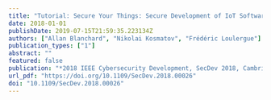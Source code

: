 ```yaml
---
title: "Tutorial: Secure Your Things: Secure Development of IoT Software with Frama-C"
date: 2018-01-01
publishDate: 2019-07-15T21:59:35.223134Z
authors: ["Allan Blanchard", "Nikolai Kosmatov", "Frédéric Loulergue"]
publication_types: ["1"]
abstract: ""
featured: false
publication: "*2018 IEEE Cybersecurity Development, SecDev 2018, Cambridge, MA, USA, September 30 - October 2, 2018*"
url_pdf: "https://doi.org/10.1109/SecDev.2018.00026"
doi: "10.1109/SecDev.2018.00026"
---
```


